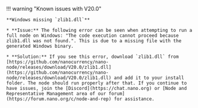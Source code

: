 !!! warning "Known issues with V20.0"
    
    **Windows missing `zlib1.dll`**

    * **Issue:** The following error can be seen when attempting to run a full node on Windows: "The code execution cannot proceed because zlib1.dll was not found.". This is due to a missing file with the generated Windows binary.
    
    * **Solution:** If you see this error, download `zlib1.dll` from [https://github.com/nanocurrency/nano-node/releases/download/V20.0/zlib1.dll](https://github.com/nanocurrency/nano-node/releases/download/V20.0/zlib1.dll) and add it to your install folder. The node should run properly after that. If you continue to have issues, join the [Discord](https://chat.nano.org) or [Node and Representative Management area of our forum](https://forum.nano.org/c/node-and-rep) for assistance.